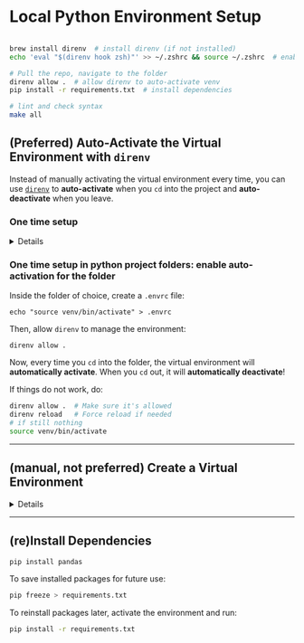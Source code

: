 # Local Python Environment Setup

```bash

brew install direnv  # install direnv (if not installed)
echo 'eval "$(direnv hook zsh)"' >> ~/.zshrc && source ~/.zshrc  # enable direnv in Zsh if not already so

# Pull the repo, navigate to the folder
direnv allow .  # allow direnv to auto-activate venv
pip install -r requirements.txt  # install dependencies

# lint and check syntax
make all
```

## (Preferred) Auto-Activate the Virtual Environment with `direnv`

Instead of manually activating the virtual environment every time, you can use [`direnv`](https://direnv.net/) to **auto-activate** when you `cd` into the project and **auto-deactivate** when you leave.

### One time setup

<details><summary>Details </summary>

Install `direnv`

```bash
brew install direnv
```

Enable `direnv` in Zsh

Add the following line to your `~/.zshrc`:

```bash
eval "$(direnv hook zsh)"
```

Then, restart your terminal or run:

```bash
source ~/.zshrc
```

</details>

### One time setup in python project folders: enable auto-activation for the folder

Inside the folder of choice, create a `.envrc` file:

```
echo "source venv/bin/activate" > .envrc
```

Then, allow `direnv` to manage the environment:

```
direnv allow .
```

Now, every time you `cd` into the folder, the virtual environment will **automatically activate**. When you `cd` out, it will **automatically deactivate**!

If things do not work, do:

```bash
direnv allow .  # Make sure it's allowed
direnv reload   # Force reload if needed
# if still nothing
source venv/bin/activate
```

---

## (manual, not preferred) Create a Virtual Environment

<details>

```bash
python3 -m venv venv
```

Activate the Virtual Environment

```sh
source venv/bin/activate
```

### Deactivate the Virtual Environment

When done, exit the virtual environment:

```sh
deactivate
```

Now, every time you work in this folder, activate the virtual environment before running Python scripts.

```sh
source venv/bin/activate  # (Mac/Linux)
```

Then, run your Python code as usual!

</details>

---

## (re)Install Dependencies

```sh
pip install pandas
```

To save installed packages for future use:

```sh
pip freeze > requirements.txt
```

To reinstall packages later, activate the environment and run:

```sh
pip install -r requirements.txt
```
